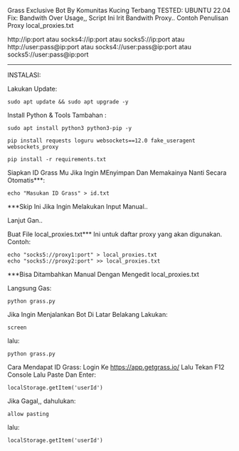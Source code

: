 Grass Exclusive Bot By Komunitas Kucing Terbang
TESTED: UBUNTU 22.04
Fix: Bandwith Over Usage,, Script Ini Irit Bandwith Proxy..
Contoh Penulisan Proxy local_proxies.txt

http://ip:port 
atau
socks4://ip:port 
atau
socks5://ip:port 
atau
http://user:pass@ip:port 
atau
socks4://user:pass@ip:port 
atau
socks5://user:pass@ip:port 

----------------------------------

INSTALASI:

Lakukan Update:
```
sudo apt update && sudo apt upgrade -y
```

Install Python & Tools Tambahan :
```
sudo apt install python3 python3-pip -y
```
```
pip install requests loguru websockets==12.0 fake_useragent websockets_proxy
```
```
pip install -r requirements.txt
```
Siapkan ID Grass Mu Jika Ingin MEnyimpan Dan Memakainya Nanti Secara Otomatis***:
```
echo "Masukan ID Grass" > id.txt
```
***Skip Ini Jika Ingin Melakukan Input Manual..

Lanjut Gan..

Buat File local_proxies.txt***
Ini untuk daftar proxy yang akan digunakan. Contoh:
```
echo "socks5://proxy1:port" > local_proxies.txt
echo "socks5://proxy2:port" >> local_proxies.txt
```
***Bisa Ditambahkan Manual Dengan Mengedit local_proxies.txt

Langsung Gas:

```
python grass.py
```
Jika Ingin Menjalankan Bot Di Latar Belakang Lakukan:
```
screen
```
lalu:
```
python grass.py
```



Cara Mendapat ID Grass:
Login Ke https://app.getgrass.io/
Lalu Tekan F12
Console
Lalu Paste Dan Enter:
```
localStorage.getItem('userId')
```
Jika Gagal,, 
dahulukan:
```
allow pasting
```
lalu:
```
localStorage.getItem('userId')
```
